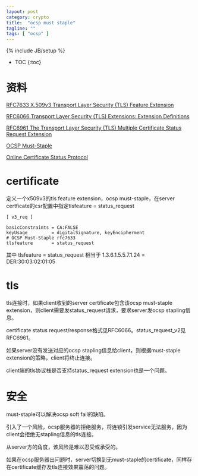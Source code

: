 ```yaml
---
layout: post
category: crypto
title:  "ocsp must staple"
tagline: ""
tags: [ "ocsp" ] 
---
```

{% include JB/setup %}

* TOC
{:toc}

# 资料

[RFC7633 X.509v3 Transport Layer Security (TLS) Feature Extension](https://tools.ietf.org/html/rfc7633)

[RFC6066 Transport Layer Security (TLS) Extensions: Extension Definitions](https://tools.ietf.org/html/rfc6066)

[RFC6961 The Transport Layer Security (TLS) Multiple Certificate Status Request Extension](https://tools.ietf.org/html/rfc6961)

[OCSP Must-Staple](https://scotthelme.co.uk/ocsp-must-staple/)

[Online Certificate Status Protocol](https://wiki.wuji.cz/services:tls:ocsp)

# certificate

定义一个x509v3的tls feature extension，ocsp must-staple，在server certficate的csr配置中指定tlsfeature = status_request

    [ v3_req ]

    basicConstraints = CA:FALSE
    keyUsage         = digitalSignature, keyEncipherment
    # OCSP Must-Staple rfc7633
    tlsfeature       = status_request


其中 tlsfeature       = status_request 相当于 1.3.6.1.5.5.7.1.24 = DER:30:03:02:01:05

# tls

tls连接时，如果client收到的server certificate包含该ocsp must-staple extension，则client需要发status_request请求，要求server发ocsp stapling信息。

certificate status request/response格式见RFC6066。status_request_v2见RFC6961。

如果server没有发送对应的ocsp stapling信息给client，则根据must-staple extension的策略，client将终止连接。

client端的tls协议栈是否支持status_request extension也是一个问题。

# 安全

must-staple可以解决ocsp soft fail的缺陷。

引入了一个风险，ocsp服务器的拒绝服务，将连锁引发service无法服务，因为client会拒绝无stapling信息的tls连接。

从server方的角度，该风险是难以忍受或承受的。

如果在ocsp服务器出问题时，server切换到无must-staple的certificate，同样存在certificate缓存及tls连接效果震荡的问题。
